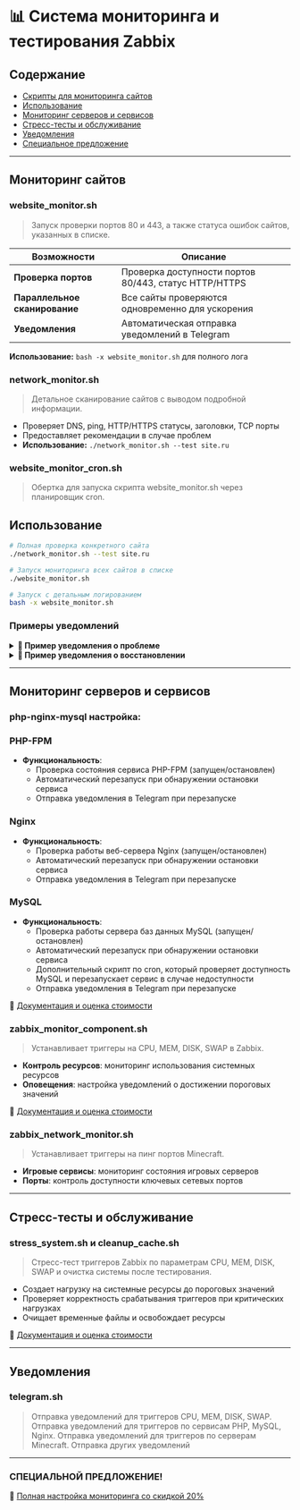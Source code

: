 # 📊 Система мониторинга и тестирования Zabbix

## Содержание

- [Скрипты для мониторинга сайтов](#мониторинг-сайтов)
- [Использование](#использование)
- [Мониторинг серверов и сервисов](#мониторинг-серверов-и-сервисов)
- [Стресс-тесты и обслуживание](#стресс-тесты-и-обслуживание)
- [Уведомления](#уведомления)
- [Специальное предложение](#СПЕЦИАЛЬНОЕ-ПРЕДЛОЖЕНИЕ)

---

## Мониторинг сайтов

### website_monitor.sh

> Запуск проверки портов 80 и 443, а также статуса ошибок сайтов, указанных в списке.

| Возможности | Описание |
|-------------|----------|
| **Проверка портов** | Проверка доступности портов 80/443, статус HTTP/HTTPS |
| **Параллельное сканирование** | Все сайты проверяются одновременно для ускорения |
| **Уведомления** | Автоматическая отправка уведомлений в Telegram |

**Использование:** `bash -x website_monitor.sh` для полного лога

### network_monitor.sh

> Детальное сканирование сайтов с выводом подробной информации.

* Проверяет DNS, ping, HTTP/HTTPS статусы, заголовки, TCP порты
* Предоставляет рекомендации в случае проблем
* **Использование:** `./network_monitor.sh --test site.ru`

### website_monitor_cron.sh

> Обертка для запуска скрипта website_monitor.sh через планировщик cron.

## Использование

```bash
# Полная проверка конкретного сайта
./network_monitor.sh --test site.ru

# Запуск мониторинга всех сайтов в списке
./website_monitor.sh

# Запуск с детальным логированием
bash -x website_monitor.sh
```


### Примеры уведомлений

<details>
<summary><b>📌 Пример уведомления о проблеме</b></summary>

```
🚨 ПРОБЛЕМА: Сайт site.ru недоступен

📊 Сервис: Мониторинг сайтов
⚠️ Важность: Критическая
⏰ Время: 2025-05-01 06:25:17

📝 Детали проблемы:
HTTP ошибка: 502, HTTPS ошибка: 502

Результаты тестирования:
7️⃣ Заключение:
  ❌ ИТОГ: Сайт site.ru недоступен
  ➤ Рекомендации:
    • Проверьте работу веб-сервера
    • Проверьте настройки Traefik
    • Проверьте контейнеры/сервисы сайта
    • Проверьте сетевое подключение
=======================
✅ Тестирование завершено.

#website #critical
```
</details>

<details>
<summary><b>📌 Пример уведомления о восстановлении</b></summary>

```
✅ ВОССТАНОВЛЕНО: Сайт site.ru восстановил свою работу.

📊 Сервис: Мониторинг сайтов
⏰ Время: 2025-05-01 06:29:22

📝 Описание: Сервис снова доступен.
Сайт доступен (HTTP: 200, HTTPS: 200, TCP80: 1, TCP443: 1, Ping: 1)

#recovery #website

recovery_status: true
```
</details>

---

## Мониторинг серверов и сервисов

### php-nginx-mysql настройка:

### PHP-FPM

* **Функциональность**:
  * Проверка состояния сервиса PHP-FPM (запущен/остановлен)
  * Автоматический перезапуск при обнаружении остановки сервиса
  * Отправка уведомления в Telegram при перезапуске

### Nginx

* **Функциональность**:
  * Проверка работы веб-сервера Nginx (запущен/остановлен)
  * Автоматический перезапуск при обнаружении остановки сервиса
  * Отправка уведомления в Telegram при перезапуске

### MySQL

* **Функциональность**:
  * Проверка работы сервера баз данных MySQL (запущен/остановлен)
  * Автоматический перезапуск при обнаружении остановки сервиса
  * Дополнительный скрипт по cron, который проверяет доступность MySQL 
    и перезапускает сервис в случае недоступности
  * Отправка уведомления в Telegram при перезапуске

📄 [Документация и оценка стоимости](https://github.com/itsmyfox/monitoring/blob/main/php-nginx-mysql-monitoring.md)

### zabbix_monitor_component.sh

> Устанавливает триггеры на CPU, MEM, DISK, SWAP в Zabbix.

* **Контроль ресурсов**: мониторинг использования системных ресурсов
* **Оповещения**: настройка уведомлений о достижении пороговых значений

📄 [Документация и оценка стоимости](https://github.com/itsmyfox/monitoring/blob/main/zabbix_monitor_component.md)

### zabbix_network_monitor.sh

> Устанавливает триггеры на пинг портов Minecraft.

* **Игровые сервисы**: мониторинг состояния игровых серверов
* **Порты**: контроль доступности ключевых сетевых портов

---

## Стресс-тесты и обслуживание

### stress_system.sh и cleanup_cache.sh

> Стресс-тест триггеров Zabbix по параметрам CPU, MEM, DISK, SWAP и очистка системы после тестирования.

* Создает нагрузку на системные ресурсы до пороговых значений
* Проверяет корректность срабатывания триггеров при критических нагрузках
* Очищает временные файлы и освобождает ресурсы

📄 [Документация и оценка стоимости](https://github.com/itsmyfox/monitoring/blob/main/stress_test_linux.md)

---

## Уведомления

### telegram.sh

> Отправка уведомлений для триггеров CPU, MEM, DISK, SWAP.
> Отправка уведомлений для триггеров по сервисам PHP, MySQL, Nginx.
> Отправка уведомлений для триггеров по серверам Minecraft.
> Отправка других уведомлений


---

### СПЕЦИАЛЬНОЙ ПРЕДЛОЖЕНИЕ!

📄 [Полная настройка мониторинга со скидкой 20%](https://github.com/itsmyfox/monitoring/blob/main/full_install_monitoring.md)

